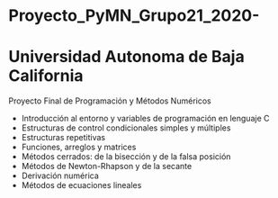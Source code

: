 # Proyecto_PyMN_Grupo21_2020-
# Universidad Autonoma de Baja California

Proyecto Final de Programación y Métodos Numéricos
* Introducción al entorno y variables de programación en lenguaje C
* Estructuras de control condicionales simples y múltiples
* Estructuras repetitivas
* Funciones, arreglos y matrices
* Métodos cerrados: de la bisección y de la falsa posición
* Métodos de Newton-Rhapson y de la secante
* Derivación numérica
* Métodos de ecuaciones lineales
